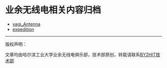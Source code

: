 # 业余无线电相关内容归档
* [yagi_Antenna](/radio/yagi_Antenna.md)
* [expedition](/radio/expedition/expedition.md)


----
版权声明：

文章均由哈尔滨工业大学业余无线电俱乐部，技术部原创，转载请联系<a href=zhaoyuhao@by2hit.net>BY2HIT技术部
